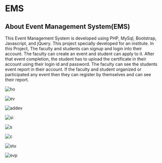 # EMS

## About Event Management System(EMS)

This Event Management System is developed using PHP, MySql, Bootstrap, Javascript, and jQuery. This project specially developed for an institute. In this Project, 
The faculty and students can signup and login into their account.
The faculty can create an event and student can apply to it. After that event completion, the student has to upload the certificate in their account using their login id and password.
The faculty can see the students event report in their account.
If the faculty and student organized or participated any event then they can register by themselves and can see their report.


![ho](https://github.com/vsviji/EMS/assets/127862956/757031fc-fa2a-44a8-af44-0382f3d683a3)


![ev](https://github.com/vsviji/EMS/assets/127862956/17ca52af-2a93-4c07-9fd0-48f9f9255004)


![addev](https://github.com/vsviji/EMS/assets/127862956/49a9f6e5-09ef-4122-a7a5-262e91e03e00)


![si](https://github.com/vsviji/EMS/assets/127862956/396c4310-4369-4e62-b605-113784e85b84)


![s](https://github.com/vsviji/EMS/assets/127862956/8f0c7982-1bb6-45f8-ad22-2ab64cace77f)



![c](https://github.com/vsviji/EMS/assets/127862956/695f2a3a-6360-424a-a63b-90d1c3cc7645)




![stu](https://github.com/vsviji/EMS/assets/127862956/10a47462-c17c-4776-b222-61f0ad72ddeb)


![evp](https://github.com/vsviji/EMS/assets/127862956/19f686d1-d915-4027-a9b2-749020f883d2)



